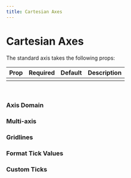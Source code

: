 ```yaml
---
title: Cartesian Axes
---
```


# Cartesian Axes

<div>
	<cartesianaxes></cartesianaxes>
</div>

The standard axis takes the following props:

Prop      | Required | Default   |  Description 
----------|----------|-----------|----------------------------
          |          |           | 
                     

<br />

### Axis Domain

### Multi-axis

### Gridlines

### Format Tick Values

### Custom Ticks